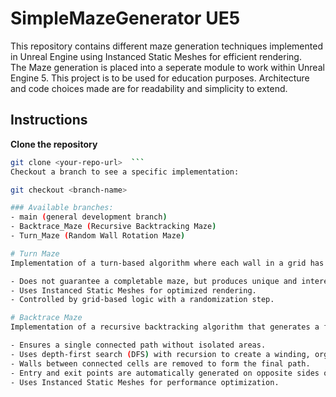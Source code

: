 # SimpleMazeGenerator UE5  

This repository contains different maze generation techniques implemented in Unreal Engine using Instanced Static Meshes for efficient rendering.   
The Maze generation is placed into a seperate module to work within Unreal Engine 5.
This project is to be used for education purposes. Architecture and code choices made are for readability and simplicity to extend.  

## Instructions  

**Clone the repository**    
   ```bash
   git clone <your-repo-url>  ```
Checkout a branch to see a specific implementation:  

git checkout <branch-name>  

### Available branches:  
 - main (general development branch)  
 - Backtrace_Maze (Recursive Backtracking Maze)  
 - Turn_Maze (Random Wall Rotation Maze)  

# Turn Maze
Implementation of a turn-based algorithm where each wall in a grid has a random binary choice to rotate 90 degrees.  

 - Does not guarantee a completable maze, but produces unique and interesting patterns.  
 - Uses Instanced Static Meshes for optimized rendering.  
 - Controlled by grid-based logic with a randomization step.  

# Backtrace Maze  
Implementation of a recursive backtracking algorithm that generates a fully completable maze.  

 - Ensures a single connected path without isolated areas.  
 - Uses depth-first search (DFS) with recursion to create a winding, organic maze.  
 - Walls between connected cells are removed to form the final path.  
 - Entry and exit points are automatically generated on opposite sides of the maze.  
 - Uses Instanced Static Meshes for performance optimization.  
